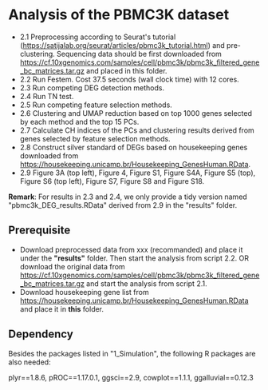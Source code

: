 # Analysis of the PBMC3K dataset

- 2.1 Preprocessing according to Seurat's tutorial (https://satijalab.org/seurat/articles/pbmc3k_tutorial.html) and pre-clustering. Sequencing data should be first downloaded from https://cf.10xgenomics.com/samples/cell/pbmc3k/pbmc3k_filtered_gene_bc_matrices.tar.gz and placed in this folder.
- 2.2 Run Festem. Cost 37.5 seconds (wall clock time) with 12 cores.
- 2.3 Run competing DEG detection methods.
- 2.4 Run TN test.
- 2.5 Run competing feature selection methods.
- 2.6 Clustering and UMAP reduction based on top 1000 genes selected by each method and the top 15 PCs.
- 2.7 Calculate CH indices of the PCs and clustering results derived from genes selected by feature selection methods.
- 2.8 Construct silver standard of DEGs based on housekeeping genes downloaded from https://housekeeping.unicamp.br/Housekeeping_GenesHuman.RData.
- 2.9 Figure 3A (top left), Figure 4, Figure S1, Figure S4A, Figure S5 (top), Figure S6 (top left), Figure S7, Figure S8 and Figure S18.

**Remark**: For results in 2.3 and 2.4, we only provide a tidy version named "pbmc3k_DEG_results.RData" derived from 2.9 in the "results" folder.

## Prerequisite

- Download preprocessed data from xxx (recommanded) and place it under the **"results"** folder. Then start the analysis from script 2.2. OR download the original data from https://cf.10xgenomics.com/samples/cell/pbmc3k/pbmc3k_filtered_gene_bc_matrices.tar.gz and start the analysis from script 2.1.
- Download housekeeping gene list from https://housekeeping.unicamp.br/Housekeeping_GenesHuman.RData and place it in **this** folder.

## Dependency

Besides the packages listed in "1_Simulation", the following R packages are also needed:

plyr==1.8.6, pROC==1.17.0.1, ggsci==2.9, cowplot==1.1.1, ggalluvial==0.12.3
